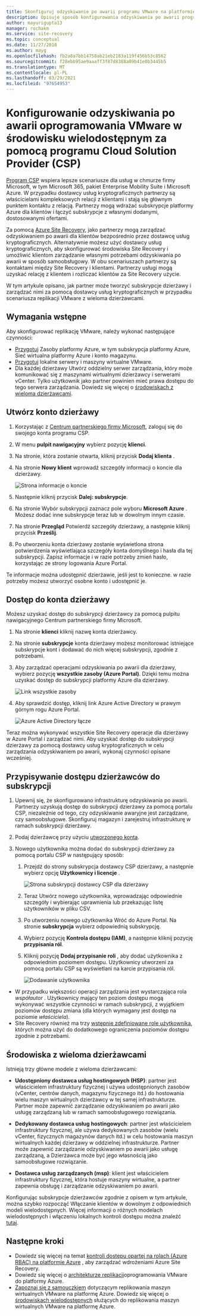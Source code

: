```yaml
---
title: Skonfiguruj odzyskiwanie po awarii programu VMware na platformie Azure w środowisku z obsługą wielu dzierżawców przy użyciu Site Recovery i programu Cloud Solution Provider (CSP) | Microsoft Docs
description: Opisuje sposób konfigurowania odzyskiwania po awarii programu VMware w środowisku z wieloma dzierżawcami przy użyciu Azure Site Recovery.
author: mayurigupta13
manager: rochakm
ms.service: site-recovery
ms.topic: conceptual
ms.date: 11/27/2018
ms.author: mayg
ms.openlocfilehash: fb2a8a7bb14758ab21eb2183a119f456b53c8562
ms.sourcegitcommit: f28ebb95ae9aaaff3f87d8388a09b41e0b3445b5
ms.translationtype: MT
ms.contentlocale: pl-PL
ms.lasthandoff: 03/29/2021
ms.locfileid: "97654953"
---
```

# <a name="set-up-vmware-disaster-recovery-in-a-multi-tenancy-environment-with-the-cloud-solution-provider-csp-program"></a>Konfigurowanie odzyskiwania po awarii oprogramowania VMware w środowisku wielodostępnym za pomocą programu Cloud Solution Provider (CSP)

[Program CSP](https://partner.microsoft.com/cloud-solution-provider) wspiera lepsze scenariusze dla usług w chmurze firmy Microsoft, w tym Microsoft 365, pakiet Enterprise Mobility Suite i Microsoft Azure. W przypadku dostawcy usług kryptograficznych partnerzy są właścicielami kompleksowych relacji z klientami i stają się głównym punktem kontaktu z relacją. Partnerzy mogą wdrażać subskrypcje platformy Azure dla klientów i łączyć subskrypcje z własnymi dodanymi, dostosowanymi ofertami.

Za pomocą [Azure Site Recovery](site-recovery-overview.md), jako partnerzy mogą zarządzać odzyskiwaniem po awarii dla klientów bezpośrednio przez dostawcę usług kryptograficznych. Alternatywnie możesz użyć dostawcy usług kryptograficznych, aby skonfigurować środowiska Site Recovery i umożliwić klientom zarządzanie własnymi potrzebami odzyskiwania po awarii w sposób samoobsługowy. W obu scenariuszach partnerzy są kontaktami między Site Recovery i klientami. Partnerzy usługi mogą uzyskać relację z klientem i rozliczać klientów za Site Recovery użycie.

W tym artykule opisano, jak partner może tworzyć subskrypcje dzierżawy i zarządzać nimi za pomocą dostawcy usług kryptograficznych w przypadku scenariusza replikacji VMware z wieloma dzierżawcami.

## <a name="prerequisites"></a>Wymagania wstępne

Aby skonfigurować replikację VMware, należy wykonać następujące czynności:

- [Przygotuj](tutorial-prepare-azure.md) Zasoby platformy Azure, w tym subskrypcja platformy Azure, Sieć wirtualna platformy Azure i konto magazynu.
- [Przygotuj](vmware-azure-tutorial-prepare-on-premises.md) lokalne serwery i maszyny wirtualne VMware.
- Dla każdej dzierżawy Utwórz oddzielny serwer zarządzania, który może komunikować się z maszynami wirtualnymi dzierżawcy i serwerami vCenter. Tylko użytkownik jako partner powinien mieć prawa dostępu do tego serwera zarządzania. Dowiedz się więcej o [środowiskach z wieloma dzierżawcami](vmware-azure-multi-tenant-overview.md).

## <a name="create-a-tenant-account"></a>Utwórz konto dzierżawy

1. Korzystając z [Centrum partnerskiego firmy Microsoft](https://partnercenter.microsoft.com/), zaloguj się do swojego konta programu CSP.
2. W menu **pulpit nawigacyjny** wybierz pozycję **klienci**.
3. Na stronie, która zostanie otwarta, kliknij przycisk **Dodaj klienta** .
4. Na stronie **Nowy klient** wprowadź szczegóły informacji o koncie dla dzierżawy.

    ![Strona informacje o koncie](./media/vmware-azure-multi-tenant-csp-disaster-recovery/customer-add-filled.png)

5. Następnie kliknij przycisk **Dalej: subskrypcje**.
6. Na stronie Wybór subskrypcji zaznacz pole wyboru **Microsoft Azure** . Możesz dodać inne subskrypcje teraz lub w dowolnym innym czasie.
7. Na stronie **Przegląd** Potwierdź szczegóły dzierżawy, a następnie kliknij przycisk **Prześlij**.
8. Po utworzeniu konta dzierżawy zostanie wyświetlona strona potwierdzenia wyświetlająca szczegóły konta domyślnego i hasła dla tej subskrypcji. Zapisz informacje i w razie potrzeby zmień hasło, korzystając ze strony logowania Azure Portal.

Te informacje można udostępnić dzierżawie, jeśli jest to konieczne. w razie potrzeby możesz utworzyć osobne konto i udostępnić je.

## <a name="access-the-tenant-account"></a>Dostęp do konta dzierżawy

Możesz uzyskać dostęp do subskrypcji dzierżawcy za pomocą pulpitu nawigacyjnego Centrum partnerskiego firmy Microsoft.

1. Na stronie **klienci** kliknij nazwę konta dzierżawcy.
2. Na stronie **subskrypcje** konta dzierżawy możesz monitorować istniejące subskrypcje kont i dodawać do nich więcej subskrypcji, zgodnie z potrzebami.
3. Aby zarządzać operacjami odzyskiwania po awarii dla dzierżawy, wybierz pozycję **wszystkie zasoby (Azure Portal)**. Dzięki temu można uzyskać dostęp do subskrypcji platformy Azure dla dzierżawy.

    ![Link wszystkie zasoby](./media/vmware-azure-multi-tenant-csp-disaster-recovery/all-resources-select.png)  

4. Aby sprawdzić dostęp, kliknij link Azure Active Directory w prawym górnym rogu Azure Portal.

    ![Azure Active Directory łącze](./media/vmware-azure-multi-tenant-csp-disaster-recovery/aad-admin-display.png)

Teraz można wykonywać wszystkie Site Recovery operacje dla dzierżawy w Azure Portal i zarządzać nimi. Aby uzyskać dostęp do subskrypcji dzierżawy za pomocą dostawcy usług kryptograficznych w celu zarządzania odzyskiwaniem po awarii, wykonaj czynności opisane wcześniej.

## <a name="assign-tenant-access-to-the-subscription"></a>Przypisywanie dostępu dzierżawców do subskrypcji

1. Upewnij się, że skonfigurowano infrastrukturę odzyskiwania po awarii. Partnerzy uzyskują dostęp do subskrypcji dzierżawy za pomocą portalu CSP, niezależnie od tego, czy odzyskiwanie awaryjne jest zarządzane, czy samoobsługowe. Skonfiguruj magazyn i zarejestruj infrastrukturę w ramach subskrypcji dzierżawy.
1. Podaj dzierżawcę przy użyciu [utworzonego konta](#create-a-tenant-account).
1. Nowego użytkownika można dodać do subskrypcji dzierżawy za pomocą portalu CSP w następujący sposób:

    1. Przejdź do strony subskrypcja dostawcy CSP dzierżawy, a następnie wybierz opcję **Użytkownicy i licencje** .

       ![Strona subskrypcji dostawcy CSP dla dzierżawy](./media/vmware-azure-multi-tenant-csp-disaster-recovery/users-and-licences.png)

    1. Teraz Utwórz nowego użytkownika, wprowadzając odpowiednie szczegóły i wybierając uprawnienia lub przekazując listę użytkowników w pliku CSV.

    1. Po utworzeniu nowego użytkownika Wróć do Azure Portal. Na stronie **subskrypcja** wybierz odpowiednią subskrypcję.

    1. Wybierz pozycję **Kontrola dostępu (IAM)**, a następnie kliknij pozycję **przypisania ról**.

    1. Kliknij pozycję **Dodaj przypisanie roli** , aby dodać użytkownika z odpowiednim poziomem dostępu. Użytkownicy utworzeni za pomocą portalu CSP są wyświetlani na karcie przypisania ról.

        ![Dodawanie użytkownika](./media/vmware-azure-multi-tenant-csp-disaster-recovery/add-user-subscription.png)

- W przypadku większości operacji zarządzania jest wystarczająca rola *współautor* . Użytkownicy mający ten poziom dostępu mogą wykonywać wszystkie czynności w ramach subskrypcji, z wyjątkiem poziomów dostępu zmiana (dla których wymagany jest dostęp na poziomie *właściciela*).
- Site Recovery również ma trzy [wstępnie zdefiniowane role użytkownika](site-recovery-role-based-linked-access-control.md), których można użyć do dodatkowego ograniczenia poziomów dostępu zgodnie z potrzebami.

## <a name="multi-tenant-environments"></a>Środowiska z wieloma dzierżawcami

Istnieją trzy główne modele z wieloma dzierżawcami:

* **Udostępniony dostawca usług hostingowych (HSP)**: partner jest właścicielem infrastruktury fizycznej i używa udostępnionych zasobów (vCenter, centrów danych, magazynu fizycznego itd.) do hostowania wielu maszyn wirtualnych dzierżawcy w tej samej infrastrukturze. Partner może zapewnić zarządzanie odzyskiwaniem po awarii jako usługę zarządzaną lub w ramach samoobsługowego rozwiązania.

* **Dedykowany dostawca usług hostingowych**: partner jest właścicielem infrastruktury fizycznej, ale używa dedykowanych zasobów (wielu vCenter, fizycznych magazynów danych itd.) w celu hostowania maszyn wirtualnych każdej dzierżawy w oddzielnej infrastrukturze. Partner może zapewnić zarządzanie odzyskiwaniem po awarii jako usługę zarządzaną, a Dzierżawca może być jego własnością jako samoobsługowe rozwiązanie.

* **Dostawca usług zarządzanych (msp)**: klient jest właścicielem infrastruktury fizycznej, która hostuje maszyny wirtualne, a partner zapewnia obsługę i zarządzanie odzyskiwaniem po awarii.

Konfigurując subskrypcje dzierżawców zgodnie z opisem w tym artykule, można szybko rozpocząć Włączanie klientów w dowolnym z odpowiednich modeli wielodostępnych. Więcej informacji o różnych modelach wielodostępnych i włączeniu lokalnych kontroli dostępu można znaleźć [tutaj](vmware-azure-multi-tenant-overview.md).

## <a name="next-steps"></a>Następne kroki
- Dowiedz się więcej na temat [kontroli dostępu opartej na rolach (Azure RBAC) na platformie Azure](site-recovery-role-based-linked-access-control.md) , aby zarządzać wdrożeniami Azure Site Recovery.
- Dowiedz się więcej o [architekturze replikacji](vmware-azure-architecture.md)oprogramowania VMware do platformy Azure.
- [Zapoznaj się z samouczkiem](vmware-azure-tutorial.md) dotyczącym replikowania maszyn wirtualnych VMware na platformę Azure.
Dowiedz się więcej o [środowiskach wielodostępnych](vmware-azure-multi-tenant-overview.md) służących do replikowania maszyn wirtualnych VMware na platformę Azure.
